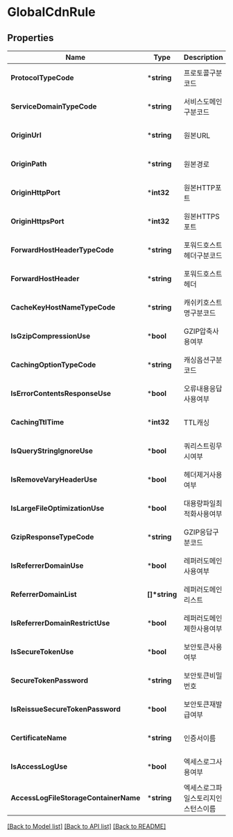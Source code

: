 # GlobalCdnRule

## Properties
Name | Type | Description | Notes
------------ | ------------- | ------------- | -------------
**ProtocolTypeCode** | ***string** | 프로토콜구분코드 | [optional] [default to null]
**ServiceDomainTypeCode** | ***string** | 서비스도메인구분코드 | [optional] [default to null]
**OriginUrl** | ***string** | 원본URL | [optional] [default to null]
**OriginPath** | ***string** | 원본경로 | [optional] [default to null]
**OriginHttpPort** | ***int32** | 원본HTTP포트 | [optional] [default to null]
**OriginHttpsPort** | ***int32** | 원본HTTPS포트 | [optional] [default to null]
**ForwardHostHeaderTypeCode** | ***string** | 포워드호스트헤더구분코드 | [optional] [default to null]
**ForwardHostHeader** | ***string** | 포워드호스트헤더 | [optional] [default to null]
**CacheKeyHostNameTypeCode** | ***string** | 캐쉬키호스트명구분코드 | [optional] [default to null]
**IsGzipCompressionUse** | ***bool** | GZIP압축사용여부 | [optional] [default to null]
**CachingOptionTypeCode** | ***string** | 캐싱옵션구분코드 | [optional] [default to null]
**IsErrorContentsResponseUse** | ***bool** | 오류내용응답사용여부 | [optional] [default to null]
**CachingTtlTime** | ***int32** | TTL캐싱 | [optional] [default to null]
**IsQueryStringIgnoreUse** | ***bool** | 쿼리스트링무시여부 | [optional] [default to null]
**IsRemoveVaryHeaderUse** | ***bool** | 헤더제거사용여부 | [optional] [default to null]
**IsLargeFileOptimizationUse** | ***bool** | 대용량파일최적화사용여부 | [optional] [default to null]
**GzipResponseTypeCode** | ***string** | GZIP응답구분코드 | [optional] [default to null]
**IsReferrerDomainUse** | ***bool** | 레퍼러도메인사용여부 | [optional] [default to null]
**ReferrerDomainList** | **[]\*string** | 레퍼러도메인리스트 | [optional] [default to null]
**IsReferrerDomainRestrictUse** | ***bool** | 레퍼러도메인제한사용여부 | [optional] [default to null]
**IsSecureTokenUse** | ***bool** | 보안토큰사용여부 | [optional] [default to null]
**SecureTokenPassword** | ***string** | 보안토큰비밀번호 | [optional] [default to null]
**IsReissueSecureTokenPassword** | ***bool** | 보안토큰재발급여부 | [optional] [default to null]
**CertificateName** | ***string** | 인증서이름 | [optional] [default to null]
**IsAccessLogUse** | ***bool** | 엑세스로그사용여부 | [optional] [default to null]
**AccessLogFileStorageContainerName** | ***string** | 엑세스로그파일스토리지인스턴스이름 | [optional] [default to null]

[[Back to Model list]](../README.md#documentation-for-models) [[Back to API list]](../README.md#documentation-for-api-endpoints) [[Back to README]](../README.md)


